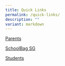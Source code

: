 ```yaml
---
title: Quick Links
permalink: /quick-links/
description: ""
variant: markdown
---
```

[Parents](/parents/letter-to-parents)

[SchoolBag SG](https://www.schoolbag.sg/)

[Students](https://montfortsec.moe.edu.sg/students/sec-1-onboarding/sec-1-onboarding/)